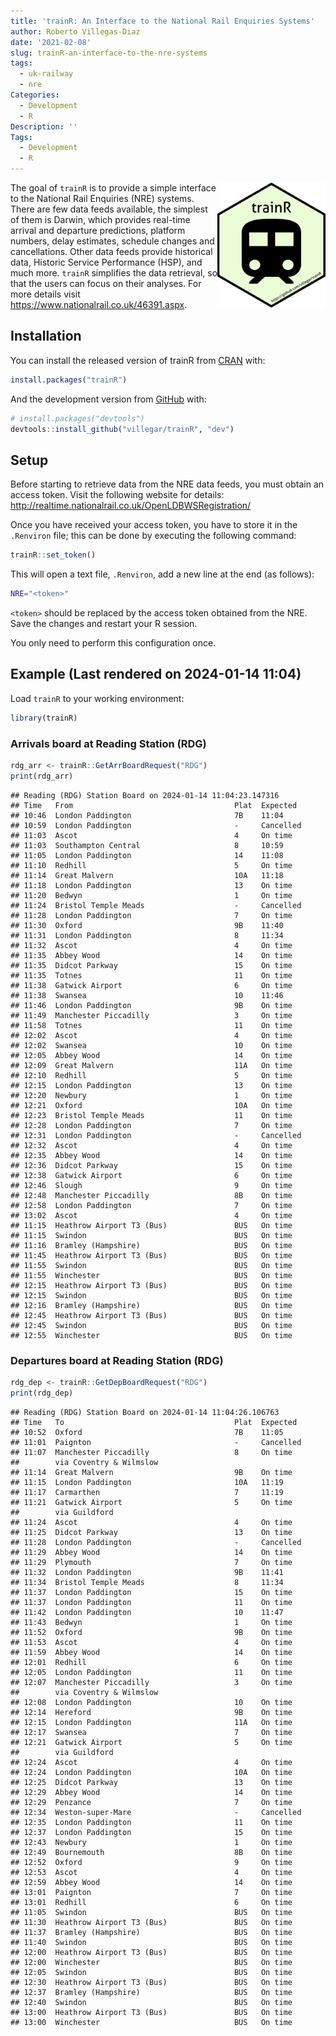 ```yaml
---
title: 'trainR: An Interface to the National Rail Enquiries Systems'
author: Roberto Villegas-Diaz
date: '2021-02-08'
slug: trainR-an-interface-to-the-nre-systems
tags:
  - uk-railway
  - nre
Categories:
  - Development
  - R
Description: ''
Tags:
  - Development
  - R
---
```


<img src="https://raw.githubusercontent.com/villegar/trainR/main/inst/images/logo.png" alt="logo" align="right" height=200px/>

The goal of `trainR` is to provide a simple interface to the 
National Rail Enquiries (NRE) systems. There are few data feeds 
available, the simplest of them is Darwin, which provides real-time 
arrival and departure predictions, platform numbers, delay estimates, 
schedule changes and cancellations. Other data feeds provide historical 
data, Historic Service Performance (HSP), and much more. `trainR` 
simplifies the data retrieval, so that the users can focus on their 
analyses. For more details visit 
https://www.nationalrail.co.uk/46391.aspx.

## Installation

You can install the released version of trainR from [CRAN](https://CRAN.R-project.org) with:

``` r
install.packages("trainR")
```

And the development version from [GitHub](https://github.com/) with:

``` r
# install.packages("devtools")
devtools::install_github("villegar/trainR", "dev")
```

## Setup
Before starting to retrieve data from the NRE data feeds, you must obtain an access token. 
Visit the following website for details: http://realtime.nationalrail.co.uk/OpenLDBWSRegistration/

Once you have received your access token, you have to store it in the `.Renviron` file; this can be 
done by executing the following command:


```r
trainR::set_token()
```

This will open a text file, `.Renviron`, add a new line at the end (as follows):

```bash
NRE="<token>"
```

`<token>` should be replaced by the access token obtained from the NRE. Save the changes and restart 
your R session.

You only need to perform this configuration once.

## Example (Last rendered on 2024-01-14 11:04)

Load `trainR` to your working environment:

```r
library(trainR)
```

### Arrivals board at Reading Station (RDG)


```r
rdg_arr <- trainR::GetArrBoardRequest("RDG")
print(rdg_arr)
```

```
## Reading (RDG) Station Board on 2024-01-14 11:04:23.147316
## Time   From                                    Plat  Expected
## 10:46  London Paddington                       7B    11:04
## 10:59  London Paddington                       -     Cancelled
## 11:03  Ascot                                   4     On time
## 11:03  Southampton Central                     8     10:59
## 11:05  London Paddington                       14    11:08
## 11:10  Redhill                                 5     On time
## 11:14  Great Malvern                           10A   11:18
## 11:18  London Paddington                       13    On time
## 11:20  Bedwyn                                  1     On time
## 11:24  Bristol Temple Meads                    -     Cancelled
## 11:28  London Paddington                       7     On time
## 11:30  Oxford                                  9B    11:40
## 11:31  London Paddington                       8     11:34
## 11:32  Ascot                                   4     On time
## 11:35  Abbey Wood                              14    On time
## 11:35  Didcot Parkway                          15    On time
## 11:35  Totnes                                  11    On time
## 11:38  Gatwick Airport                         6     On time
## 11:38  Swansea                                 10    11:46
## 11:46  London Paddington                       9B    On time
## 11:49  Manchester Piccadilly                   3     On time
## 11:58  Totnes                                  11    On time
## 12:02  Ascot                                   4     On time
## 12:02  Swansea                                 10    On time
## 12:05  Abbey Wood                              14    On time
## 12:09  Great Malvern                           11A   On time
## 12:10  Redhill                                 5     On time
## 12:15  London Paddington                       13    On time
## 12:20  Newbury                                 1     On time
## 12:21  Oxford                                  10A   On time
## 12:23  Bristol Temple Meads                    11    On time
## 12:28  London Paddington                       7     On time
## 12:31  London Paddington                       -     Cancelled
## 12:32  Ascot                                   4     On time
## 12:35  Abbey Wood                              14    On time
## 12:36  Didcot Parkway                          15    On time
## 12:38  Gatwick Airport                         6     On time
## 12:46  Slough                                  9     On time
## 12:48  Manchester Piccadilly                   8B    On time
## 12:58  London Paddington                       7     On time
## 13:02  Ascot                                   4     On time
## 11:15  Heathrow Airport T3 (Bus)               BUS   On time
## 11:15  Swindon                                 BUS   On time
## 11:16  Bramley (Hampshire)                     BUS   On time
## 11:45  Heathrow Airport T3 (Bus)               BUS   On time
## 11:55  Swindon                                 BUS   On time
## 11:55  Winchester                              BUS   On time
## 12:15  Heathrow Airport T3 (Bus)               BUS   On time
## 12:15  Swindon                                 BUS   On time
## 12:16  Bramley (Hampshire)                     BUS   On time
## 12:45  Heathrow Airport T3 (Bus)               BUS   On time
## 12:45  Swindon                                 BUS   On time
## 12:55  Winchester                              BUS   On time
```

### Departures board at Reading Station (RDG)


```r
rdg_dep <- trainR::GetDepBoardRequest("RDG")
print(rdg_dep)
```

```
## Reading (RDG) Station Board on 2024-01-14 11:04:26.106763
## Time   To                                      Plat  Expected
## 10:52  Oxford                                  7B    11:05
## 11:01  Paignton                                -     Cancelled
## 11:07  Manchester Piccadilly                   8     On time
##        via Coventry & Wilmslow                 
## 11:14  Great Malvern                           9B    On time
## 11:15  London Paddington                       10A   11:19
## 11:17  Carmarthen                              7     11:19
## 11:21  Gatwick Airport                         5     On time
##        via Guildford                           
## 11:24  Ascot                                   4     On time
## 11:25  Didcot Parkway                          13    On time
## 11:28  London Paddington                       -     Cancelled
## 11:29  Abbey Wood                              14    On time
## 11:29  Plymouth                                7     On time
## 11:32  London Paddington                       9B    11:41
## 11:34  Bristol Temple Meads                    8     11:34
## 11:37  London Paddington                       15    On time
## 11:37  London Paddington                       11    On time
## 11:42  London Paddington                       10    11:47
## 11:43  Bedwyn                                  1     On time
## 11:52  Oxford                                  9B    On time
## 11:53  Ascot                                   4     On time
## 11:59  Abbey Wood                              14    On time
## 12:01  Redhill                                 6     On time
## 12:05  London Paddington                       11    On time
## 12:07  Manchester Piccadilly                   3     On time
##        via Coventry & Wilmslow                 
## 12:08  London Paddington                       10    On time
## 12:14  Hereford                                9B    On time
## 12:15  London Paddington                       11A   On time
## 12:17  Swansea                                 7     On time
## 12:21  Gatwick Airport                         5     On time
##        via Guildford                           
## 12:24  Ascot                                   4     On time
## 12:24  London Paddington                       10A   On time
## 12:25  Didcot Parkway                          13    On time
## 12:29  Abbey Wood                              14    On time
## 12:29  Penzance                                7     On time
## 12:34  Weston-super-Mare                       -     Cancelled
## 12:35  London Paddington                       11    On time
## 12:37  London Paddington                       15    On time
## 12:43  Newbury                                 1     On time
## 12:49  Bournemouth                             8B    On time
## 12:52  Oxford                                  9     On time
## 12:53  Ascot                                   4     On time
## 12:59  Abbey Wood                              14    On time
## 13:01  Paignton                                7     On time
## 13:01  Redhill                                 6     On time
## 11:05  Swindon                                 BUS   On time
## 11:30  Heathrow Airport T3 (Bus)               BUS   On time
## 11:37  Bramley (Hampshire)                     BUS   On time
## 11:40  Swindon                                 BUS   On time
## 12:00  Heathrow Airport T3 (Bus)               BUS   On time
## 12:00  Winchester                              BUS   On time
## 12:05  Swindon                                 BUS   On time
## 12:30  Heathrow Airport T3 (Bus)               BUS   On time
## 12:37  Bramley (Hampshire)                     BUS   On time
## 12:40  Swindon                                 BUS   On time
## 13:00  Heathrow Airport T3 (Bus)               BUS   On time
## 13:00  Winchester                              BUS   On time
```
